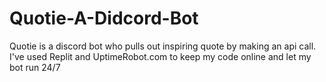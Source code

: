 # Quotie-A-Didcord-Bot
Quotie is a discord bot who pulls out inspiring quote by making an api call. I've used Replit and UptimeRobot.com to keep my code online and let my bot run 24/7
